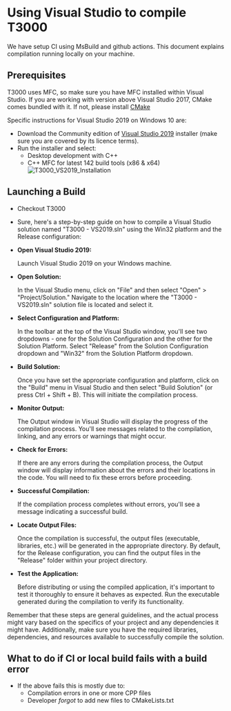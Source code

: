 Using Visual Studio to compile T3000
============================

We have setup CI using MsBuild and github actions. This document explains compilation running locally on your machine.

Prerequisites
-------------
T3000 uses MFC, so make sure you have MFC installed within Visual Studio. If you are working with version above Visual Studio 2017, CMake comes bundled with it. If not, please install [CMake](https://cmake.org/)

Specific instructions for Visual Studio 2019 on Windows 10 are:
* Download the Community edition of [Visual Studio 2019](https://visualstudio.microsoft.com/downloads/) installer (make sure you are covered by its licence terms).
* Run the installer and select:
	* Desktop development with C++
	* C++ MFC for latest 142 build tools (x86 & x64)
![T3000_VS2019_Installation](image/VS2019Installation.png "T3000 VS2019 Installation options")

Launching a Build
-----------------------------------------------------------
* Checkout T3000
* Sure, here's a step-by-step guide on how to compile a Visual Studio solution named "T3000 - VS2019.sln" using the Win32 platform and the Release configuration:

* **Open Visual Studio 2019:**
  
   Launch Visual Studio 2019 on your Windows machine.

* **Open Solution:**
  
   In the Visual Studio menu, click on "File" and then select "Open" > "Project/Solution." Navigate to the location where the "T3000 - VS2019.sln" solution file is located and select it.

* **Select Configuration and Platform:**
  
   In the toolbar at the top of the Visual Studio window, you'll see two dropdowns - one for the Solution Configuration and the other for the Solution Platform. Select "Release" from the Solution Configuration dropdown and "Win32" from the Solution Platform dropdown.

* **Build Solution:**
  
   Once you have set the appropriate configuration and platform, click on the "Build" menu in Visual Studio and then select "Build Solution" (or press Ctrl + Shift + B). This will initiate the compilation process.

* **Monitor Output:**
  
   The Output window in Visual Studio will display the progress of the compilation process. You'll see messages related to the compilation, linking, and any errors or warnings that might occur.

* **Check for Errors:**
  
   If there are any errors during the compilation process, the Output window will display information about the errors and their locations in the code. You will need to fix these errors before proceeding.

* **Successful Compilation:**
  
   If the compilation process completes without errors, you'll see a message indicating a successful build.

* **Locate Output Files:**
  
   Once the compilation is successful, the output files (executable, libraries, etc.) will be generated in the appropriate directory. By default, for the Release configuration, you can find the output files in the "Release" folder within your project directory.

* **Test the Application:**
  
   Before distributing or using the compiled application, it's important to test it thoroughly to ensure it behaves as expected. Run the executable generated during the compilation to verify its functionality.

Remember that these steps are general guidelines, and the actual process might vary based on the specifics of your project and any dependencies it might have. Additionally, make sure you have the required libraries, dependencies, and resources available to successfully compile the solution.

   
What to do if CI or local build fails with a build error
-----------------------------------------------------------
* If the above fails this is mostly due to:
   * Compilation errors in one or more CPP files
   * Developer _forgot_ to add new files to CMakeLists.txt




